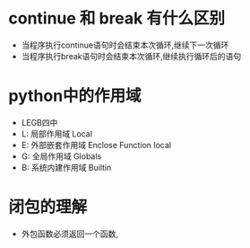 # continue 和 break 有什么区别
- 当程序执行continue语句时会结束本次循环,继续下一次循环
- 当程序执行break语句时会结束本次循环,继续执行循环后的语句
# python中的作用域
- LEGB四中
- L: 局部作用域 Local
- E: 外部嵌套作用域 Enclose Function local
- G: 全局作用域 Globals
- B: 系统内建作用域 Builtin

# 闭包的理解
- 外包函数必须返回一个函数,
